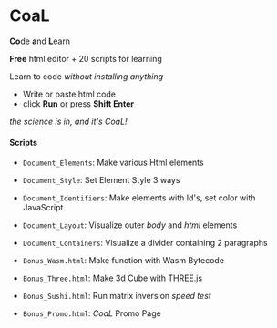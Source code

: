 # CoaL
**Co**de **a**nd **L**earn

**Free** html editor + 20 scripts for learning

Learn to code *without installing anything*
* Write or paste html code
* click **Run** or press **Shift Enter**

*the science is in, and it's CoaL!*

#### Scripts

* `Document_Elements`:    Make various Html elements
* `Document_Style`:       Set Element Style 3 ways
* `Document_Identifiers`: Make elements with Id's, set color with JavaScript
* `Document_Layout`:      Visualize outer *body* and *html* elements
* `Document_Containers`:  Visualize a divider containing 2 paragraphs

* `Bonus_Wasm.html`:   Make function with Wasm Bytecode
* `Bonus_Three.html`:  Make 3d Cube with THREE.js
* `Bonus_Sushi.html`:  Run matrix inversion *speed test*
* `Bonus_Promo.html`:  *CoaL* Promo Page
